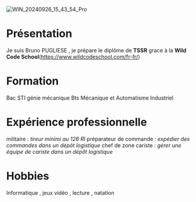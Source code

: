 ![WIN_20240926_15_43_54_Pro](https://github.com/user-attachments/assets/7020ed26-2a8a-474f-8f23-4a8cca27c1c6)
# Présentation
Je suis Bruno PUGLIESE , je prépare le diplôme de **TSSR** grace à la **Wild Code School**(https://www.wildcodeschool.com/fr-fr/)
# Formation
Bac STI génie mécanique
Bts Mécanique et Automatisme Industriel
# Expérience professionnelle
militaire : _tireur minimi au 126 RI_
préparateur de commande : _expédier des commandes dans un dépôt logistique_
chef de zone cariste : _gérer une équipe de cariste dans un dépôt logistique_
# Hobbies
Informatique , jeux vidéo , lecture , natation
